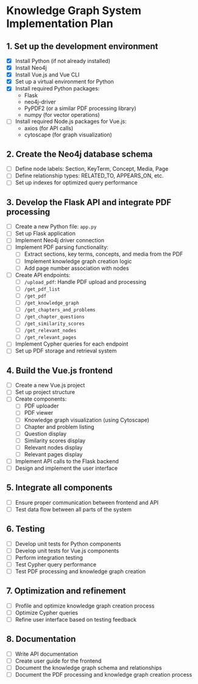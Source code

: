 # Knowledge Graph System Implementation Plan

## 1. Set up the development environment
- [x] Install Python (if not already installed)
- [x] Install Neo4j
- [x] Install Vue.js and Vue CLI
- [x] Set up a virtual environment for Python
- [x] Install required Python packages:
  - Flask
  - neo4j-driver
  - PyPDF2 (or a similar PDF processing library)
  - numpy (for vector operations)
- [ ] Install required Node.js packages for Vue.js:
  - axios (for API calls)
  - cytoscape (for graph visualization)

## 2. Create the Neo4j database schema
- [ ] Define node labels: Section, KeyTerm, Concept, Media, Page
- [ ] Define relationship types: RELATED_TO, APPEARS_ON, etc.
- [ ] Set up indexes for optimized query performance

## 3. Develop the Flask API and integrate PDF processing
- [ ] Create a new Python file: `app.py`
- [ ] Set up Flask application
- [ ] Implement Neo4j driver connection
- [ ] Implement PDF parsing functionality:
  - [ ] Extract sections, key terms, concepts, and media from the PDF
  - [ ] Implement knowledge graph creation logic
  - [ ] Add page number association with nodes
- [ ] Create API endpoints:
  - [ ] `/upload_pdf`: Handle PDF upload and processing
  - [ ] `/get_pdf_list`
  - [ ] `/get_pdf`
  - [ ] `/get_knowledge_graph`
  - [ ] `/get_chapters_and_problems`
  - [ ] `/get_chapter_questions`
  - [ ] `/get_similarity_scores`
  - [ ] `/get_relevant_nodes`
  - [ ] `/get_relevant_pages`
- [ ] Implement Cypher queries for each endpoint
- [ ] Set up PDF storage and retrieval system

## 4. Build the Vue.js frontend
- [ ] Create a new Vue.js project
- [ ] Set up project structure
- [ ] Create components:
  - [ ] PDF uploader
  - [ ] PDF viewer
  - [ ] Knowledge graph visualization (using Cytoscape)
  - [ ] Chapter and problem listing
  - [ ] Question display
  - [ ] Similarity scores display
  - [ ] Relevant nodes display
  - [ ] Relevant pages display
- [ ] Implement API calls to the Flask backend
- [ ] Design and implement the user interface

## 5. Integrate all components
- [ ] Ensure proper communication between frontend and API
- [ ] Test data flow between all parts of the system

## 6. Testing
- [ ] Develop unit tests for Python components
- [ ] Develop unit tests for Vue.js components
- [ ] Perform integration testing
- [ ] Test Cypher query performance
- [ ] Test PDF processing and knowledge graph creation

## 7. Optimization and refinement
- [ ] Profile and optimize knowledge graph creation process
- [ ] Optimize Cypher queries
- [ ] Refine user interface based on testing feedback

## 8. Documentation
- [ ] Write API documentation
- [ ] Create user guide for the frontend
- [ ] Document the knowledge graph schema and relationships
- [ ] Document the PDF processing and knowledge graph creation process
